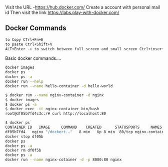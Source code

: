 Visit the URL -https://hub.docker.com/
Create a account with personal mail id
Then visit the link https://labs.play-with-docker.com/

## Docker Commands


```sh
to Copy CTrl+Fn+E
to paste Ctrl+Shift+V
ALT+Enter -> to switch between full screen and small screen Ctrl+insert ->copy  Shift+insert ->paste
```

Basic docker commands....

```sh
docker images
docker ps
docker ps -a
docker run --help
docker run --name hello-container -d hello-world
```


```sh
$ docker run --name nginx-container -d nginx
$ docker images
$ docker ps -a
$ docker exec -it nginx-container bin/bash
root@df05b7fd4c3c:/# curl http://localhost:80
```


```sh
$ docker ps
CONTAINER ID   IMAGE     COMMAND    CREATED      STATUSPORTS     NAMES
df05b7fd4   nginx "/dockert.…"   8 min   Up 8 min  80/tcp nginx-container
docker stop df05b
docker ps
docker ps -a
docker rm df0f5b
docker ps -a
docker run --name nginx-cotainer -d -p 8080:80 nginx
```
